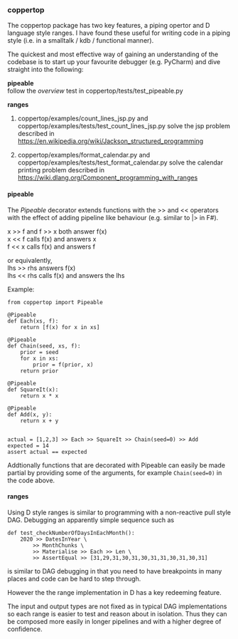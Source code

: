 ### coppertop

The coppertop package has two key features, a piping opertor and D 
language style ranges. I have found these useful for writing code in a piping style (i.e. 
in a smalltalk / kdb / functional manner).

The quickest and most effective way of gaining an understanding of the 
codebase is to start up your favourite debugger (e.g. PyCharm) and dive straight into
 the following:

**pipeable** \
follow the _overview_ test in coppertop/tests/test_pipeable.py

**ranges**
1. coppertop/examples/count_lines_jsp.py and coppertop/examples/tests/test_count_lines_jsp.py 
solve the jsp problem described in https://en.wikipedia.org/wiki/Jackson_structured_programming

2. coppertop/examples/format_calendar.py and coppertop/examples/tests/test_format_calendar.py
solve the calendar printing problem described in https://wiki.dlang.org/Component_programming_with_ranges


#### pipeable

The *Pipeable* decorator extends functions with the >> and << operators with the effect 
of adding pipeline like behaviour (e.g. similar to |> in F#).

x >> f   and   f >> x   both answer f(x)\
x << f   calls f(x) and answers x\
f << x   calls f(x) and answers f

or equivalently,\
lhs >> rhs   answers f(x)\
lhs << rhs   calls f(x) and answers the lhs

Example:

```
from coppertop import Pipeable

@Pipeable
def Each(xs, f):
    return [f(x) for x in xs]

@Pipeable
def Chain(seed, xs, f):
    prior = seed
    for x in xs:
        prior = f(prior, x)
    return prior

@Pipeable
def SquareIt(x):
    return x * x

@Pipeable
def Add(x, y):
    return x + y


actual = [1,2,3] >> Each >> SquareIt >> Chain(seed=0) >> Add
expected = 14
assert actual == expected
```

Addtionally functions that are decorated with Pipeable can easily be 
made partial by providing some of the arguments, for example 
`Chain(seed=0)` in the code above.


#### ranges

Using D style ranges is similar to programming with a non-reactive 
pull style DAG.  Debugging an apparently simple sequence such as 

```
def test_checkNumberOfDaysInEachMonth():
    2020 >> DatesInYear \
        >> MonthChunks \
        >> Materialise >> Each >> Len \
        >> AssertEqual >> [31,29,31,30,31,30,31,31,30,31,30,31]
```

is similar to DAG debugging in that you need to have breakpoints in many places 
and code can be hard to step through. 

However the the range implementation in D has a key redeeming feature.

The input and output types are not fixed as in typical DAG implementations 
so each range is easier to test and reason about in isolation. Thus they can
be composed more easily in longer pipelines and with a higher degree of confidence.

